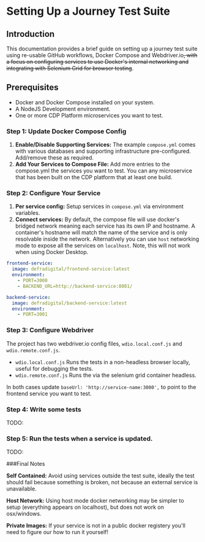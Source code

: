 # Setting Up a Journey Test Suite

## Introduction

This documentation provides a brief guide on setting up a journey test suite using re-usable GitHub workflows, Docker Compose and Webdriver.io~~, with a focus on configuring services to use Docker's internal networking and integrating with Selenium Grid for browser testing~~.

## Prerequisites
 - Docker and Docker Compose installed on your system.
 - A NodeJS Development environment.
 - One or more CDP Platform microservices you want to test.

### Step 1: Update Docker Compose Config

 1. **Enable/Disable Supporting Services:** The example `compose.yml` comes with various databases and supporting infrastructure pre-configured. Add/remove these as required.
 2. **Add Your Services to Compose File:** Add more entries to the compose.yml the services you want to test. You can any microservice that has been built on the CDP platform that at least one build.

### Step 2: Configure Your Service

 1. **Per service config:** Setup services in `compose.yml` via environment variables.
 2. **Connect services:** By default, the compose file will use docker's bridged network meaning each service has its own IP and hostname. A container's hostname will match the name of the service and is only resolvable inside the network. Alternatively you can use `host` networking mode to expose all the services on `localhost`. Note, this will not work when using Docker Desktop.

```yaml
frontend-service:
  image: defradigital/frontend-service:latest
  environment:
    - PORT=3000
    - BACKEND_URL=http://backend-service:8081/

backend-service:
  image: defradigital/backend-service:latest
  environment:
    - PORT=3001
```

### Step 3: Configure Webdriver

The project has two webdriver.io config files, `wdio.local.conf.js` and `wdio.remote.conf.js`.
 - `wdio.local.conf.js` Runs the tests in a non-headless browser locally, useful for debugging the tests.
 - `wdio.remote.conf.js` Runs the via the selenium grid container headless.

In both cases update `baseUrl: 'http://service-name:3000',` to point to the frontend service you want to test.

### Step 4: Write some tests

TODO:

### Step 5: Run the tests when a service is updated.

TODO:

###Final Notes

**Self Contained:** Avoid using services outside the test suite, ideally the test should fail because something is broken, not because an external service is unavailable.

**Host Network:** Using host mode docker networking may be simpler to setup (everything appears on localhost), but does not work on osx/windows.

**Private Images:** If your service is not in a public docker registery you'll need to figure our how to run it yourself!


